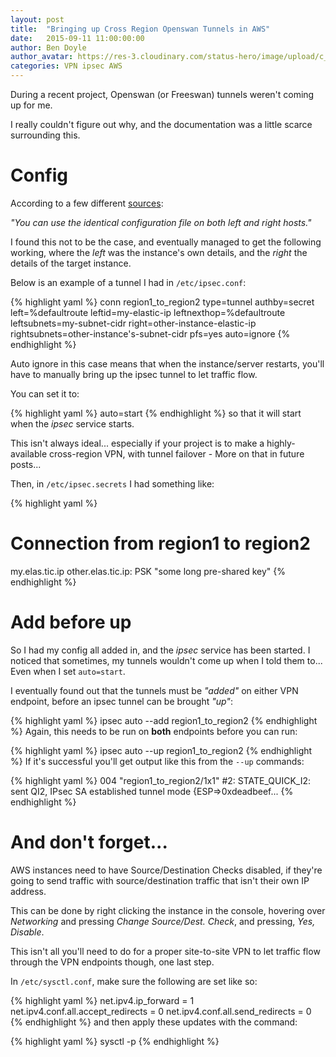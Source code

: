 ```yaml
---
layout: post
title:  "Bringing up Cross Region Openswan Tunnels in AWS"
date:   2015-09-11 11:00:00:00
author: Ben Doyle
author_avatar: https://res-3.cloudinary.com/status-hero/image/upload/c_fill/v1437582322/ubqxl0tjuwryeunokzwp
categories: VPN ipsec AWS
---
```

During a recent project, Openswan (or Freeswan) tunnels weren't coming up for me.

I really couldn't figure out why, and the documentation was a little scarce surrounding this.


# Config
According to a few different [sources](https://access.redhat.com/documentation/en-US/Red_Hat_Enterprise_Linux/6/html/Security_Guide/Host-To-Host_VPN_Using_Openswan.html#Verify_Host-To-Host_VPN_Using_Openswan):

*"You can use the identical configuration file on both left and right hosts."*

I found this not to be the case, and eventually managed to get the following working, where the *left* was the instance's own details, and the *right* the details of the target instance.

Below is an example of a tunnel I had in `/etc/ipsec.conf`:

{% highlight yaml %}
conn region1_to_region2
        type=tunnel
        authby=secret
        left=%defaultroute
        leftid=my-elastic-ip
        leftnexthop=%defaultroute
        leftsubnets=my-subnet-cidr
        right=other-instance-elastic-ip
        rightsubnets=other-instance's-subnet-cidr
        pfs=yes
        auto=ignore
{% endhighlight %}

Auto ignore in this case means that when the instance/server restarts, you'll have to manually bring up the ipsec tunnel to let traffic flow.

You can set it to:

{% highlight yaml %}
auto=start
{% endhighlight %}
so that it will start when the *ipsec* service starts. 

This isn't always ideal... especially if your project is to make a highly-available cross-region VPN, with tunnel failover - More on that in future posts...


Then, in `/etc/ipsec.secrets` I had something like:

{% highlight yaml %}
# Connection from region1 to region2
my.elas.tic.ip other.elas.tic.ip: PSK "some long pre-shared key"
{% endhighlight %}


# Add before up
So I had my config all added in, and the *ipsec* service has been started.
I noticed that sometimes, my tunnels wouldn't come up when I told them to...
Even when I set `auto=start`. 

I eventually found out that the tunnels must be *"added"* on either VPN endpoint, before an ipsec tunnel can be brought *"up"*:

{% highlight yaml %}
ipsec auto --add region1_to_region2
{% endhighlight %}
Again, this needs to be run on **both** endpoints before you can run:

{% highlight yaml %}
ipsec auto --up region1_to_region2
{% endhighlight %}
If it's successful you'll get output like this from the `--up` commands:

{% highlight yaml %}
004 "region1_to_region2/1x1" #2: STATE_QUICK_I2: sent QI2, IPsec SA established tunnel mode {ESP=>0xdeadbeef...
{% endhighlight %}


# And don't forget...
AWS instances need to have Source/Destination Checks disabled, if they're going to send traffic with source/destination traffic that isn't their own IP address.

This can be done by right clicking the instance in the console, hovering over *Networking* and pressing *Change Source/Dest. Check*, and pressing, *Yes, Disable*.

This isn't all you'll need to do for a proper site-to-site VPN to let traffic flow through the VPN endpoints though, one last step.

In `/etc/sysctl.conf`, make sure the following are set like so:

{% highlight yaml %}
net.ipv4.ip_forward = 1
net.ipv4.conf.all.accept_redirects = 0
net.ipv4.conf.all.send_redirects = 0
{% endhighlight %}
and then apply these updates with the command:

{% highlight yaml %}
sysctl -p
{% endhighlight %}